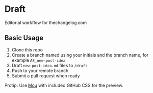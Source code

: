 # Draft

Editorial workflow for thechangelog.com

## Basic Usage

1. Clone this repo
2. Create a branch named using your initials and the branch name, for example `AS_new-post-idea`
3. Draft `new-post-idea.md` files to `/draft`
4. Push to your remote branch
5. Submit a pull request when ready


Protip: Use [Mou](http://mouapp.com/) with included GitHub CSS for the preview.